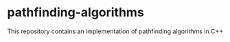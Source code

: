 # pathfinding-algorithms
This repository contains an implementation of pathfinding algorithms in C++
